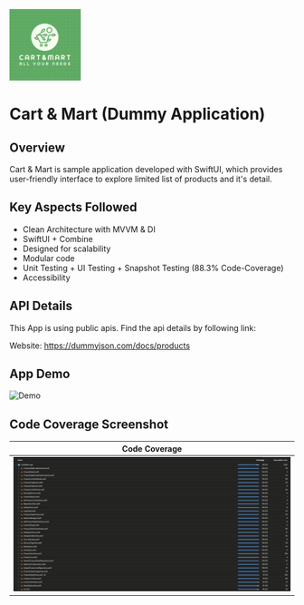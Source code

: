 <p align="left">
  <img src="ReadMeResources/CartAndMartLogo.png" width="25%">
</p>

# Cart & Mart (Dummy Application)

## Overview
Cart & Mart is sample application developed with SwiftUI, which provides user-friendly interface to explore limited list of products and it's detail.

## Key Aspects Followed
- Clean Architecture with MVVM & DI
- SwiftUI + Combine
- Designed for scalability 
- Modular code
- Unit Testing + UI Testing + Snapshot Testing (88.3% Code-Coverage)
- Accessibility

## API Details

This App is using public apis. Find the api details by following link:

Website: https://dummyjson.com/docs/products

## App Demo
<img src="ReadMeResources/CartAndMart.gif" alt="Demo" width="300">

## Code Coverage Screenshot

| Code Coverage                             |
| -------------------------------------- |
| ![Code Coverage](ReadMeResources/Coverage.png) |
